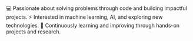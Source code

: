 💻 Passionate about solving problems through code and building impactful projects.
⚡ Interested in machine learning, AI, and exploring new technologies.
🌱 Continuously learning and improving through hands-on projects and research.


<!---
Goderr/Goderr is a ✨ special ✨ repository because its `README.md` (this file) appears on your GitHub profile.
You can click the Preview link to take a look at your changes.
--->
